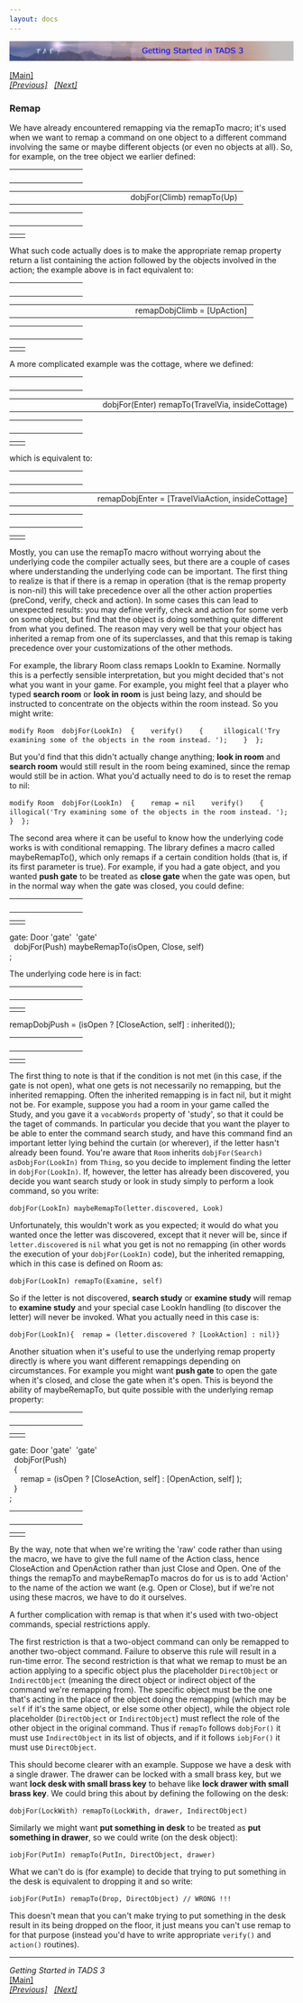```yaml
---
layout: docs
---
```

<div class="topbar">

[<img src="topbar.jpg" data-border="0" />](index.html)

</div>



[\[Main\]](index.html)  
*[\[Previous\]](precond.html)   [\[Next\]](messages.html)*

### Remap

We have already encountered remapping via the remapTo macro; it's used
when we want to remap a command on one object to a different command
involving the same or maybe different objects (or even no objects at
all). So, for example, on the tree object we earlier defined:

<table data-border="0" data-cellpadding="0" data-cellspacing="0">
<colgroup>
<col style="width: 50%" />
<col style="width: 50%" />
</colgroup>
<tbody>
<tr data-valign="TOP">
<td width="51"></td>
<td> <br />
</td>
</tr>
</tbody>
</table>

<table data-border="0" data-cellpadding="0" data-cellspacing="0">
<colgroup>
<col style="width: 50%" />
<col style="width: 50%" />
</colgroup>
<tbody>
<tr data-valign="TOP">
<td width="51"></td>
<td>dobjFor(Climb) remapTo(Up) <br />
</td>
</tr>
</tbody>
</table>

<table data-border="0" data-cellpadding="0" data-cellspacing="0">
<colgroup>
<col style="width: 50%" />
<col style="width: 50%" />
</colgroup>
<tbody>
<tr data-valign="TOP">
<td width="51"></td>
<td> <br />
</td>
</tr>
</tbody>
</table>

|     |     |
|-----|-----|
|     |     |

What such code actually does is to make the appropriate remap property
return a list containing the action followed by the objects involved in
the action; the example above is in fact equivalent to:  

<table data-border="0" data-cellpadding="0" data-cellspacing="0">
<colgroup>
<col style="width: 50%" />
<col style="width: 50%" />
</colgroup>
<tbody>
<tr data-valign="TOP">
<td width="51"></td>
<td> <br />
</td>
</tr>
</tbody>
</table>

<table data-border="0" data-cellpadding="0" data-cellspacing="0">
<colgroup>
<col style="width: 50%" />
<col style="width: 50%" />
</colgroup>
<tbody>
<tr data-valign="TOP">
<td width="51"></td>
<td>remapDobjClimb = [UpAction] <br />
</td>
</tr>
</tbody>
</table>

<table data-border="0" data-cellpadding="0" data-cellspacing="0">
<colgroup>
<col style="width: 50%" />
<col style="width: 50%" />
</colgroup>
<tbody>
<tr data-valign="TOP">
<td width="51"></td>
<td> <br />
</td>
</tr>
</tbody>
</table>

|     |     |
|-----|-----|
|     |     |

A more complicated example was the cottage, where we defined:  

<table data-border="0" data-cellpadding="0" data-cellspacing="0">
<colgroup>
<col style="width: 50%" />
<col style="width: 50%" />
</colgroup>
<tbody>
<tr data-valign="TOP">
<td width="51"></td>
<td> <br />
</td>
</tr>
</tbody>
</table>

<table data-border="0" data-cellpadding="0" data-cellspacing="0">
<colgroup>
<col style="width: 50%" />
<col style="width: 50%" />
</colgroup>
<tbody>
<tr data-valign="TOP">
<td width="51"></td>
<td>dobjFor(Enter) remapTo(TravelVia, insideCottage) <br />
</td>
</tr>
</tbody>
</table>

<table data-border="0" data-cellpadding="0" data-cellspacing="0">
<colgroup>
<col style="width: 50%" />
<col style="width: 50%" />
</colgroup>
<tbody>
<tr data-valign="TOP">
<td width="51"></td>
<td> <br />
</td>
</tr>
</tbody>
</table>

|     |     |
|-----|-----|
|     |     |

which is equivalent to:  

<table data-border="0" data-cellpadding="0" data-cellspacing="0">
<colgroup>
<col style="width: 50%" />
<col style="width: 50%" />
</colgroup>
<tbody>
<tr data-valign="TOP">
<td width="51"></td>
<td> <br />
</td>
</tr>
</tbody>
</table>

<table data-border="0" data-cellpadding="0" data-cellspacing="0">
<colgroup>
<col style="width: 50%" />
<col style="width: 50%" />
</colgroup>
<tbody>
<tr data-valign="TOP">
<td width="51"></td>
<td>remapDobjEnter = [TravelViaAction, insideCottage] <br />
</td>
</tr>
</tbody>
</table>

<table data-border="0" data-cellpadding="0" data-cellspacing="0">
<colgroup>
<col style="width: 50%" />
<col style="width: 50%" />
</colgroup>
<tbody>
<tr data-valign="TOP">
<td width="51"></td>
<td> <br />
</td>
</tr>
</tbody>
</table>

|     |     |
|-----|-----|
|     |     |

Mostly, you can use the remapTo macro without worrying about the
underlying code the compiler actually sees, but there are a couple of
cases where understanding the underlying code can be important. The
first thing to realize is that if there is a remap in operation (that is
the remap property is non-nil) this will take precedence over all the
other action properties (preCond, verify, check and action). In some
cases this can lead to unexpected results: you may define verify, check
and action for some verb on some object, but find that the object is
doing something quite different from what you defined. The reason may
very well be that your object has inherited a remap from one of its
superclasses, and that this remap is taking precedence over your
customizations of the other methods.  
  
For example, the library Room class remaps LookIn to Examine. Normally
this is a perfectly sensible interpretation, but you might decided
that's not what you want in your game. For example, you might feel that
a player who typed **search room** or **look in room** is just being
lazy, and should be instructed to concentrate on the objects within the
room instead. So you might write:  

    modify Room  dobjFor(LookIn)  {    verify()    {     illogical('Try examining some of the objects in the room instead. ');    }  };

But you'd find that this didn't actually change anything; **look in
room** and **search room** would still result in the room being
examined, since the remap would still be in action. What you'd actually
need to do is to reset the remap to nil:  

    modify Room  dobjFor(LookIn)  {    remap = nil    verify()    {     illogical('Try examining some of the objects in the room instead. ');    }  };

The second area where it can be useful to know how the underlying code
works is with conditional remapping. The library defines a macro called
maybeRemapTo(), which only remaps if a certain condition holds (that is,
if its first parameter is true). For example, if you had a gate object,
and you wanted **push gate** to be treated as **close gate** when the
gate was open, but in the normal way when the gate was closed, you could
define:  

<table data-border="0" data-cellpadding="0" data-cellspacing="0">
<colgroup>
<col style="width: 50%" />
<col style="width: 50%" />
</colgroup>
<tbody>
<tr data-valign="TOP">
<td width="51"></td>
<td> <br />
</td>
</tr>
</tbody>
</table>

|     |     |
|-----|-----|
|     |     |

gate: Door 'gate'  'gate'  
  dobjFor(Push) maybeRemapTo(isOpen, Close, self)  
;  

The underlying code here is in fact:   



<table data-border="0" data-cellpadding="0" data-cellspacing="0">
<colgroup>
<col style="width: 50%" />
<col style="width: 50%" />
</colgroup>
<tbody>
<tr data-valign="TOP">
<td width="51"></td>
<td> <br />
</td>
</tr>
</tbody>
</table>

|     |     |
|-----|-----|
|     |     |

remapDobjPush = (isOpen ? \[CloseAction, self\] : inherited());  

<table data-border="0" data-cellpadding="0" data-cellspacing="0">
<colgroup>
<col style="width: 50%" />
<col style="width: 50%" />
</colgroup>
<tbody>
<tr data-valign="TOP">
<td width="51"></td>
<td> <br />
</td>
</tr>
</tbody>
</table>

|     |     |
|-----|-----|
|     |     |

The first thing to note is that if the condition is not met (in this
case, if the gate is not open), what one gets is not necessarily no
remapping, but the inherited remapping. Often the inherited remapping is
in fact nil, but it might not be. For example, suppose you had a room in
your game called the Study, and you gave it a `vocabWords` property of
'study', so that it could be the taget of commands. In particular you
decide that you want the player to be able to enter the command search
study, and have this command find an important letter lying behind the
curtain (or wherever), if the letter hasn't already been found. You're
aware that `Room` inherits `dobjFor(Search) asDobjFor(LookIn)` from
`Thing`, so you decide to implement finding the letter in
`dobjFor(LookIn)`. If, however, the letter has already been discovered,
you decide you want search study or look in study simply to perform a
look command, so you write:

    dobjFor(LookIn) maybeRemapTo(letter.discovered, Look)

Unfortunately, this wouldn't work as you expected; it would do what you
wanted once the letter was discovered, except that it never will be,
since if `letter.discovered` is `nil` what you get is not no remapping
(in other words the execution of your `dobjFor(LookIn)` code), but the
inherited remapping, which in this case is defined on Room as:

    dobjFor(LookIn) remapTo(Examine, self) 

So if the letter is not discovered, **search study** or **examine
study** will remap to **examine study** and your special case LookIn
handling (to discover the letter) will never be invoked. What you
actually need in this case is:

    dobjFor(LookIn){  remap = (letter.discovered ? [LookAction] : nil)} 

  
Another situation when it's useful to use the underlying remap property
directly is where you want different remappings depending on
circumstances. For example you might want **push gate** to open the gate
when it's closed, and close the gate when it's open. This is beyond the
ability of maybeRemapTo, but quite possible with the underlying remap
property:  

<table data-border="0" data-cellpadding="0" data-cellspacing="0">
<colgroup>
<col style="width: 50%" />
<col style="width: 50%" />
</colgroup>
<tbody>
<tr data-valign="TOP">
<td width="51"></td>
<td> <br />
</td>
</tr>
</tbody>
</table>

|     |     |
|-----|-----|
|     |     |

gate: Door 'gate'  'gate'  
  dobjFor(Push)   
  {  
     remap = (isOpen ? \[CloseAction, self\] : \[OpenAction, self\] );  
  }  
;  

<table data-border="0" data-cellpadding="0" data-cellspacing="0">
<colgroup>
<col style="width: 50%" />
<col style="width: 50%" />
</colgroup>
<tbody>
<tr data-valign="TOP">
<td width="51"></td>
<td> <br />
</td>
</tr>
</tbody>
</table>

|     |     |
|-----|-----|
|     |     |

By the way, note that when we're writing the 'raw' code rather than
using the macro, we have to give the full name of the Action class,
hence CloseAction and OpenAction rather than just Close and Open. One of
the things the remapTo and maybeRemapTo macros do for us is to add
'Action' to the name of the action we want (e.g. Open or Close), but if
we're not using these macros, we have to do it ourselves.

A further complication with remap is that when it's used with two-object
commands, special restrictions apply.

The first restriction is that a two-object command can only be remapped
to another two-object command. Failure to observe this rule will result
in a run-time error. The second restriction is that what we remap to
must be an action applying to a specific object plus the placeholder
`DirectObject` or `IndirectObject` (meaning the direct object or
indirect object of the command we're remapping from). The specific
object must be the one that's acting in the place of the object doing
the remapping (which may be `self` if it's the same object, or else some
other object), while the object role placeholder (`DirectObject` or
`IndirectObject`) must reflect the role of the other object in the
original command. Thus if `remapTo` follows `dobjFor()` it must use
`IndirectObject` in its list of objects, and if it follows `iobjFor()`
it must use `DirectObject`.

This should become clearer with an example. Suppose we have a desk with
a single drawer. The drawer can be locked with a small brass key, but we
want **lock desk with small brass key** to behave like **lock drawer
with small brass key**. We could bring this about by defining the
following on the desk:

    dobjFor(LockWith) remapTo(LockWith, drawer, IndirectObject)

Similarly we might want **put something in desk** to be treated as **put
something in drawer**, so we could write (on the desk object):

    iobjFor(PutIn) remapTo(PutIn, DirectObject, drawer)

What we can't do is (for example) to decide that trying to put something
in the desk is equivalent to dropping it and so write:

    iobjFor(PutIn) remapTo(Drop, DirectObject) // WRONG !!!

This doesn't mean that you can't make trying to put something in the
desk result in its being dropped on the floor, it just means you can't
use remap to for that purpose (instead you'd have to write appropriate
`verify()` and `action()` routines).  

------------------------------------------------------------------------

*Getting Started in TADS 3*  
[\[Main\]](index.html)  
*[\[Previous\]](precond.html)   [\[Next\]](messages.html)*
